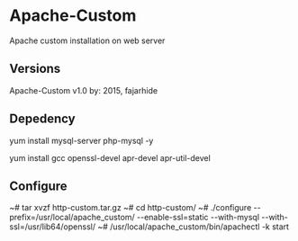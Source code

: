 Apache-Custom 
=============

Apache custom installation on web server

Versions
--------

Apache-Custom v1.0 by: 2015, fajarhide

Depedency
---------

yum install mysql-server php-mysql -y

yum install gcc openssl-devel apr-devel apr-util-devel

Configure
---------

~# tar xvzf http-custom.tar.gz
~# cd http-custom/
~# ./configure --prefix=/usr/local/apache_custom/ --enable-ssl=static --with-mysql --with-ssl=/usr/lib64/openssl/
~# /usr/local/apache_custom/bin/apachectl -k start

